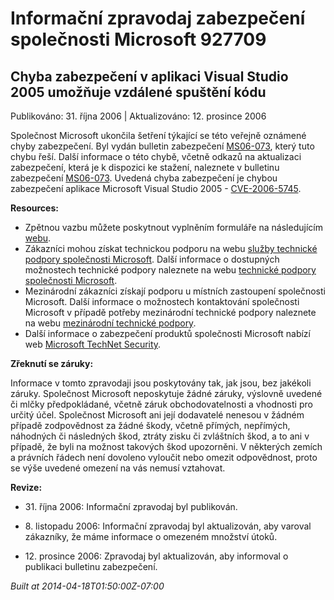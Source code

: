 ﻿---
Title: Informační zpravodaj zabezpečení společnosti Microsoft 927709

TOCTitle: 927709

ms:assetid: 927709

ms:mtpsurl: https://technet.microsoft.com/cs-CZ/library/927709(v=Security.10)

ms:contentKeyID: 61223558

---

# Informační zpravodaj zabezpečení společnosti Microsoft 927709 #

## Chyba zabezpečení v aplikaci Visual Studio 2005 umožňuje vzdálené spuštění kódu ##

Publikováno: 31. října 2006 | Aktualizováno: 12. prosince 2006

Společnost Microsoft ukončila šetření týkající se této veřejně oznámené chyby zabezpečení. Byl vydán bulletin zabezpečení [MS06-073](http://technet.microsoft.com/security/bulletin/ms06-073), který tuto chybu řeší. Další informace o této chybě, včetně odkazů na aktualizaci zabezpečení, která je k dispozici ke stažení, naleznete v bulletinu zabezpečení [MS06-073](http://technet.microsoft.com/security/bulletin/ms06-073). Uvedená chyba zabezpečení je chybou zabezpečení aplikace Microsoft Visual Studio 2005 - [CVE-2006-5745](http://www.cve.mitre.org/cgi-bin/cvename.cgi?name=cve-2006-4704).

**Resources:**

* Zpětnou vazbu můžete poskytnout vyplněním formuláře na následujícím [webu](https://support.microsoft.com/common/survey.aspx?scid=sw;en;1257&amp;amp;showpage=1&amp;amp;ws=technet&amp;amp;sd=tech).
* Zákazníci mohou získat technickou podporu na webu [služby technické podpory společnosti Microsoft](http://go.microsoft.com/fwlink/?linkid=21131). Další informace o dostupných možnostech technické podpory naleznete na webu [technické podpory společnosti Microsoft](http://support.microsoft.com/).
* Mezinárodní zákazníci získají podporu u místních zastoupení společnosti Microsoft. Další informace o možnostech kontaktování společnosti Microsoft v případě potřeby mezinárodní technické podpory naleznete na webu [mezinárodní technické podpory](http://go.microsoft.com/fwlink/?linkid=21155).
* Další informace o zabezpečení produktů společnosti Microsoft nabízí web [Microsoft TechNet Security](http://www.microsoft.com/cze/technet/security/).

**Zřeknutí se záruky:**

Informace v tomto zpravodaji jsou poskytovány tak, jak jsou, bez jakékoli záruky. Společnost Microsoft neposkytuje žádné záruky, výslovně uvedené či mlčky předpokládané, včetně záruk obchodovatelnosti a vhodnosti pro určitý účel. Společnost Microsoft ani její dodavatelé nenesou v žádném případě zodpovědnost za žádné škody, včetně přímých, nepřímých, náhodných či následných škod, ztráty zisku či zvláštních škod, a to ani v případě, že byli na možnost takových škod upozorněni. V některých zemích a právních řádech není dovoleno vyloučit nebo omezit odpovědnost, proto se výše uvedené omezení na vás nemusí vztahovat.

**Revize:**

* <p>31. října 2006: Informační zpravodaj byl publikován.</p>
* <p>8. listopadu 2006: Informační zpravodaj byl aktualizován, aby varoval zákazníky, že máme informace o omezeném množství útoků.</p>
* <p>12. prosince 2006: Zpravodaj byl aktualizován, aby informoval o publikaci bulletinu zabezpečení.</p>

*Built at 2014-04-18T01:50:00Z-07:00*